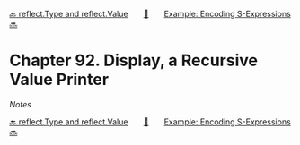 [🔙 reflect.Type and reflect.Value][previous-chapter]&nbsp;&nbsp;&nbsp;&nbsp;&nbsp;&nbsp;&nbsp;[🏡][readme]&nbsp;&nbsp;&nbsp;&nbsp;&nbsp;&nbsp;&nbsp;[Example: Encoding S-Expressions 🔜][upcoming-chapter]

# Chapter 92. Display, a Recursive Value Printer

_Notes_

[🔙 reflect.Type and reflect.Value][previous-chapter]&nbsp;&nbsp;&nbsp;&nbsp;&nbsp;&nbsp;&nbsp;[🏡][readme]&nbsp;&nbsp;&nbsp;&nbsp;&nbsp;&nbsp;&nbsp;[Example: Encoding S-Expressions 🔜][upcoming-chapter]

[readme]: README.md
[previous-chapter]: ch091-reflect.type-and-reflect.value.md
[upcoming-chapter]: ch093-example-encoding-s-expressions.md